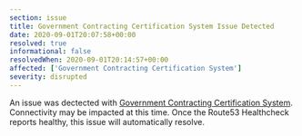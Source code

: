 ```yaml
---
section: issue
title: Government Contracting Certification System Issue Detected
date: 2020-09-01T20:07:58+00:00
resolved: true
informational: false
resolvedWhen: 2020-09-01T20:14:57+00:00
affected: ['Government Contracting Certification System']
severity: disrupted
---
```

An issue was dectected with [Government Contracting Certification System](https://certify.sba.gov).  Connectivity may be impacted at this time.  Once the Route53 Healthcheck reports healthy, this issue will automatically resolve.
